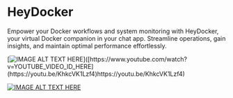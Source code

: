 # HeyDocker

Empower your Docker workflows and system monitoring with HeyDocker, your virtual Docker companion in your chat app. Streamline operations, gain insights, and maintain optimal performance effortlessly.

[![IMAGE ALT TEXT HERE]([https://i.ytimg.com/vi/KhkcVK1Lzf4/maxresdefault.jpg](https://i.ytimg.com/vi/KhkcVK1Lzf4/sddefault.jpg?sqp=-oaymwEmCIAFEOAD8quKqQMa8AEB-AH-CIAC0AWKAgwIABABGF8gXyhfMA8=&rs=AOn4CLD7rhfWntw6snYdxX1tBpi3gxay1A))]([https://www.youtube.com/watch?v=YOUTUBE_VIDEO_ID_HERE](https://youtu.be/KhkcVK1Lzf4)https://youtu.be/KhkcVK1Lzf4)

[![IMAGE ALT TEXT HERE](https://i.ytimg.com/vi/KhkcVK1Lzf4/maxresdefault.jpg)](https://youtu.be/KhkcVK1Lzf4)
